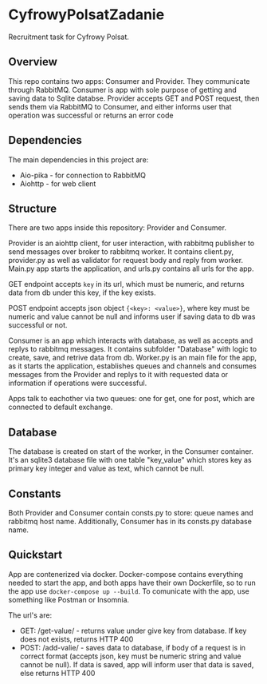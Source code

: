 # CyfrowyPolsatZadanie
Recruitment task for Cyfrowy Polsat.

## Overview
This repo contains two apps: Consumer and Provider.
They communicate through RabbitMQ.
Consumer is app with sole purpose of getting and saving data to Sqlite databse.
Provider accepts GET and POST request, then sends them via RabbitMQ to Consumer, and either informs user that operation was successful or returns an error code

## Dependencies
The main dependencies in this project are:
 - Aio-pika - for connection to RabbitMQ
 - Aiohttp - for web client

## Structure
There are two apps inside this repository: Provider and Consumer.

Provider is an aiohttp client, for user interaction, with rabbitmq publisher to send messages over broker to rabbitmq worker. It contains client.py, provider.py as well as validator for request body and reply from worker. Main.py app starts the application, and urls.py contains all urls for the app.

GET endpoint accepts `key` in its url, which must be numeric, and returns data from db under this key, if the key exists.

POST endpoint accepts json object `{<key>: <value>}`, where key must be numeric and value cannot be null and informs user if saving data to db was successful or not.

Consumer is an app which interacts with database, as well as accepts and replys to rabbitmq messages. It contains subfolder "Database" with logic to create, save, and retrive data from db. Worker.py is an main file for the app, as it starts the application, establishes queues and channels and consumes messages from the Provider and replys to it with requested data or information if operations were successful. 

Apps talk to eachother via two queues: one for get, one for post, which are connected to default exchange.

## Database
The database is created on start of the worker, in the Consumer container. It's an sqlite3 database file with one table "key_value" which stores key as primary key integer and value as text, which cannot be null.

## Constants
Both Provider and Consumer contain consts.py to store: queue names and rabbitmq host name. Additionally, Consumer has in its consts.py database name.

## Quickstart
App are contenerized via docker. Docker-compose contains everything needed to start the app, and both apps have their own Dockerfile, so to run the app use `docker-compose up --build`. 
To comunicate with the app, use something like Postman or Insomnia.

The url's are:
 - GET: /get-value/<key> - returns value under give key from database. If key does not exists, returns HTTP 400
 - POST: /add-valie/ - saves data to database, if body of a request is in correct format (accepts json, key must be numeric string and value cannot be null). If data is saved, app will inform user that data is saved, else returns HTTP 400
